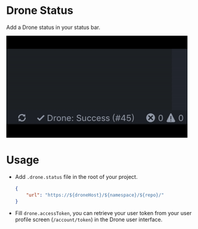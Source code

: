 # Drone Status

Add a Drone status in your status bar.

![preview](/preview.gif)

# Usage

- Add `.drone.status` file in the root of your project.
  
    ```JSON
    {
        "url": "https://${droneHost}/${namespace}/${repo}/"
    }
    ```
- Fill `drone.accessToken`, you can retrieve your user token from your user profile screen (`/account/token`) in the Drone user interface.
